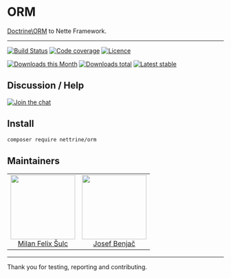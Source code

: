 # ORM

[Doctrine\ORM](http://docs.doctrine-project.org/projects/doctrine-orm/en/latest/) to Nette Framework.

-----

[![Build Status](https://img.shields.io/travis/nettrine/orm.svg?style=flat-square)](https://travis-ci.org/nettrine/orm)
[![Code coverage](https://img.shields.io/coveralls/nettrine/orm.svg?style=flat-square)](https://coveralls.io/r/nettrine/orm)
[![Licence](https://img.shields.io/packagist/l/nettrine/orm.svg?style=flat-square)](https://packagist.org/packages/nettrine/orm)

[![Downloads this Month](https://img.shields.io/packagist/dm/nettrine/orm.svg?style=flat-square)](https://packagist.org/packages/nettrine/orm)
[![Downloads total](https://img.shields.io/packagist/dt/nettrine/orm.svg?style=flat-square)](https://packagist.org/packages/nettrine/orm)
[![Latest stable](https://img.shields.io/packagist/v/nettrine/orm.svg?style=flat-square)](https://packagist.org/packages/nettrine/orm)

## Discussion / Help

[![Join the chat](https://img.shields.io/gitter/room/nettrine/nettrine.svg?style=flat-square)](https://gitter.im/nettrine/nettrine)

## Install

```sh
composer require nettrine/orm
```

## Maintainers

<table>
  <tbody>
    <tr>
      <td align="center">
        <a href="https://github.com/f3l1x">
            <img width="150" height="150" src="https://avatars2.githubusercontent.com/u/538058?v=3&s=150">
        </a>
        </br>
        <a href="https://github.com/f3l1x">Milan Felix Šulc</a>
      </td>
      <td align="center">
        <a href="https://github.com/benijo">
            <img width="150" height="150" src="https://avatars3.githubusercontent.com/u/6731626?v=3&s=150">
        </a>
        </br>
        <a href="https://github.com/benijo">Josef Benjač</a>
      </td>
    </tr>
  <tbody>
</table>

-----

Thank you for testing, reporting and contributing.
